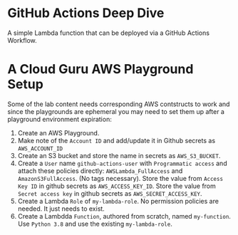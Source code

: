 # GitHub Actions Deep Dive

A simple Lambda function that can be deployed via a GitHub Actions Workflow.

# A Cloud Guru AWS Playground Setup
Some of the lab content needs corresponding AWS contstructs to work and since the playgrounds are ephemeral you may need to set them up after a playground environment expiration:

1. Create an AWS Playground.
2. Make note of the `Account ID` and add/update it in Github secrets as `AWS_ACCOUNT_ID`
2. Create an S3 bucket and store the name in secrets as `AWS_S3_BUCKET`.
3. Create a `User` name `github-actions-user` with `Programmatic access` and attach these policies directly: `AWSLambda_FullAccess` and `AmazonS3FullAccess`. (No tags necessary). Store the value from `Access Key ID` in github secrets as `AWS_ACCESS_KEY_ID`. Store the value from `Secret access key` in github secrets as `AWS_SECRET_ACCESS_KEY`.
3. Create a Lambda `Role` of `my-lambda-role`. No permission policies are needed. It just needs to exist.
4. Create a Lambdda `Function`, authored from scratch, named `my-function`. Use `Python 3.8` and use the existing `my-lambda-role`.